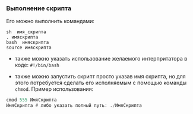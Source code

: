 ### Выполнение скрипта

Его можно выполнить командами:
```berry
sh  имя_скрипта
. имяскрипта
bash  имяскрипта
source имяскрипта
```

* также можно указать использование желаемого интерпритатора в коде:
`#!/bin/bash`

* также можно запустить скрипт просто указав имя скрипта, но для этого потребуется сделать его исполняемым с помощью команды `chmod`.
Пример использования:
```haskell
cmod 555 ИмяСкрипта
ИмяСкрипта # либо указать полный путь: ./ИмяСкрипта
```



